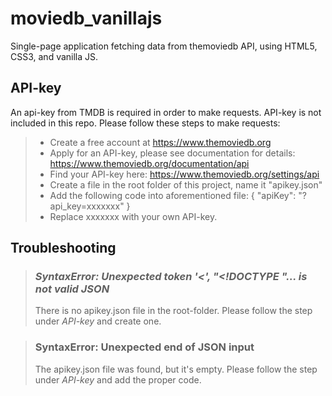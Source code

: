 # moviedb_vanillajs
Single-page application fetching data from themoviedb API, using HTML5, CSS3, and vanilla JS.

## API-key

An api-key from TMDB is required in order to make requests. API-key is not included in this repo.
Please follow these steps to make requests:

>
> - Create a free account at https://www.themoviedb.org
> - Apply for an API-key, please see documentation for details: https://www.themoviedb.org/documentation/api
> - Find your API-key here: https://www.themoviedb.org/settings/api
> - Create a file in the root folder of this project, name it "apikey.json"
> - Add the following code into aforementioned file: { "apiKey": "?api_key=xxxxxxx" }
> - Replace xxxxxxx with your own API-key.
>

## Troubleshooting

>
> ### *SyntaxError: Unexpected token '<', "<!DOCTYPE "... is not valid JSON*
>
> There is no apikey.json file in the root-folder. Please follow the step under *API-key* and create one.
>

>
> ### SyntaxError: Unexpected end of JSON input
>
> The apikey.json file was found, but it's empty. Please follow the step under *API-key* and add the proper code.
>

